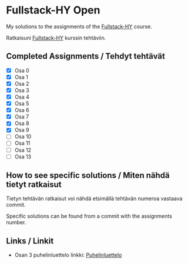 # Fullstack-HY Open

My solutions to the assignments of the [Fullstack-HY](https://fullstack-hy.github.io/) course.

Ratkaisuni [Fullstack-HY](https://fullstack-hy.github.io/) kurssin tehtäviin.

## Completed Assignments / Tehdyt tehtävät

-   [x] Osa 0
-   [x] Osa 1
-   [x] Osa 2
-   [x] Osa 3
-   [x] Osa 4
-   [x] Osa 5
-   [x] Osa 6
-   [x] Osa 7
-   [x] Osa 8
-   [x] Osa 9
-   [ ] Osa 10
-   [ ] Osa 11
-   [ ] Osa 12
-   [ ] Osa 13

## How to see specific solutions / Miten nähdä tietyt ratkaisut

Tietyn tehtävän ratkaisut voi nähdä etsimällä tehtävän numeroa vastaava commit.

Specific solutions can be found from a commit with the assignments number.

## Links / Linkit

-   Osan 3 puhelinluettelo linkki: [Puhelinluettelo](https://puhelinluettelo-2t4l.onrender.com/index.html)
